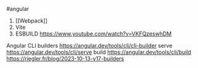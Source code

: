 #angular

1. [[Webpack]]
2. Vite
3. ESBUILD
https://www.youtube.com/watch?v=VKFQzeswhDM

Angular CLI builders https://angular.dev/tools/cli/cli-builder
serve https://angular.dev/tools/cli/serve
build https://angular.dev/tools/cli/build
https://riegler.fr/blog/2023-10-13-v17-builders